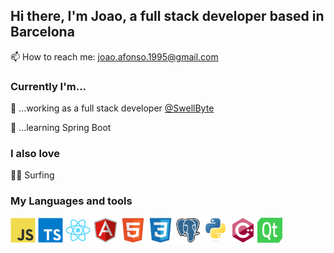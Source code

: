 ## Hi there, I'm Joao, a full stack developer based in Barcelona

📫 How to reach me: joao.afonso.1995@gmail.com

### Currently I'm...

🔭 ...working as a full stack developer [@SwellByte](https://github.com/SwellByte)

🌱 ...learning Spring Boot

### I also love
🏄‍♂️ Surfing

### My Languages and tools

<code><img alt="javascript" src="./assets/javascript.svg" width="40" height="40" /></code>
<code><img alt="typescript" src="./assets/typescript.svg" width="40" height="40" /></code>
<code><img alt="react" src="./assets/react.svg" width="40" height="40" /></code>
<code><img alt="angular" src="./assets/angular.svg" width="40" height="40" /></code>
<code><img alt="html5" src="./assets/html5.svg" width="40" height="40" /></code>
<code><img alt="css3" src="./assets/css3.svg" width="40" height="40" /></code>
<code><img alt="postgresql" src="./assets/postgresql.svg" width="40" height="40" /></code>
<code><img alt="python" src="./assets/python.svg" width="40" height="40" /></code>
<code><img alt="cpp" src="./assets/cpp.svg" width="40" height="40" /></code>
<code><img alt="qt" src="./assets/qt.svg" width="40" height="40" /></code>
